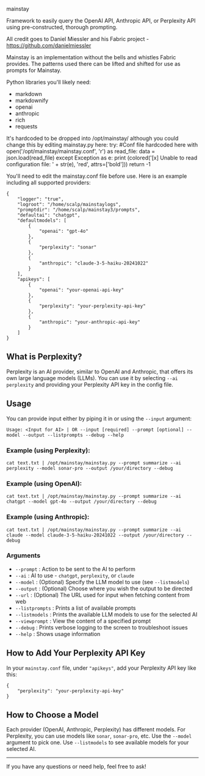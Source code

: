 mainstay

Framework to easily query the OpenAI API, Anthropic API, or Perplexity API using pre-constructed, thorough prompting.

All credit goes to Daniel Miessler and his Fabric project - https://github.com/danielmiessler

Mainstay is an implementation without the bells and whistles Fabric provides. The patterns used there can be lifted and shifted for use as prompts for Mainstay.

Python libraries you'll likely need:
- markdown
- markdownify
- openai
- anthropic
- rich
- requests

It's hardcoded to be dropped into /opt/mainstay/ although you could change this by editing mainstay.py here:
    try:
        #Conf file hardcoded here
        with open('/opt/mainstay/mainstay.conf', 'r') as read_file:
            data = json.load(read_file)
    except Exception as e:
        print (colored('[x] Unable to read configuration file: ' + str(e), 'red', attrs=['bold']))
        return -1

You'll need to edit the mainstay.conf file before use. Here is an example including all supported providers:
```
{
    "logger": "true",
    "logroot": "/home/scalp/mainstaylogs",
    "promptdir": "/home/scalp/mainstay3/prompts",
    "defaultai": "chatgpt", 
    "defaultmodels": [
        {
            "openai": "gpt-4o"
        },
        {
            "perplexity": "sonar"
        },
        {
            "anthropic": "claude-3-5-haiku-20241022"
        }
    ],
    "apikeys": [
        {
            "openai": "your-openai-api-key"
        },
        {
            "perplexity": "your-perplexity-api-key"
        },
        {
            "anthropic": "your-anthropic-api-key"
        }
    ]
}
```

## What is Perplexity?
Perplexity is an AI provider, similar to OpenAI and Anthropic, that offers its own large language models (LLMs). You can use it by selecting `--ai perplexity` and providing your Perplexity API key in the config file.

## Usage
You can provide input either by piping it in or using the `--input` argument:

```
Usage: <Input for AI> | OR --input [required] --prompt [optional] --model --output --listprompts --debug --help
```

### Example (using Perplexity):
```
cat text.txt | /opt/mainstay/mainstay.py --prompt summarize --ai perplexity --model sonar-pro --output /your/directory --debug
```

### Example (using OpenAI):
```
cat text.txt | /opt/mainstay/mainstay.py --prompt summarize --ai chatgpt --model gpt-4o --output /your/directory --debug
```

### Example (using Anthropic):
```
cat text.txt | /opt/mainstay/mainstay.py --prompt summarize --ai claude --model claude-3-5-haiku-20241022 --output /your/directory --debug
```

### Arguments
- `--prompt`      : Action to be sent to the AI to perform
- `--ai`          : AI to use - `chatgpt`, `perplexity`, or `claude`
- `--model`       : (Optional) Specify the LLM model to use (see `--listmodels`)
- `--output`      : (Optional) Choose where you wish the output to be directed
- `--url`         : (Optional) The URL used for input when fetching content from web
- `--listprompts` : Prints a list of available prompts
- `--listmodels`  : Prints the available LLM models to use for the selected AI
- `--viewprompt`  : View the content of a specified prompt
- `--debug`       : Prints verbose logging to the screen to troubleshoot issues
- `--help`        : Shows usage information

## How to Add Your Perplexity API Key
In your `mainstay.conf` file, under `"apikeys"`, add your Perplexity API key like this:
```
{
    "perplexity": "your-perplexity-api-key"
}
```

## How to Choose a Model
Each provider (OpenAI, Anthropic, Perplexity) has different models. For Perplexity, you can use models like `sonar`, `sonar-pro`, etc. Use the `--model` argument to pick one. Use `--listmodels` to see available models for your selected AI.

---

If you have any questions or need help, feel free to ask!
